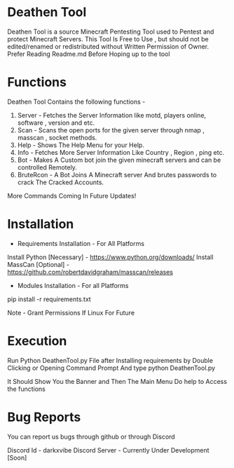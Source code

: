 # Deathen Tool
Deathen Tool is a source Minecraft Pentesting Tool used to Pentest and protect Minecraft Servers.
This Tool Is Free to Use , but should not be edited/renamed or redistributed without Written Permission of Owner.
Prefer Reading Readme.md Before Hoping up to the tool

# Functions

Deathen Tool Contains the following functions -

1. Server    - Fetches the Server Information like motd, players online, software , version and etc.
2. Scan      - Scans the open ports for the given server through nmap , masscan , socket methods.
3. Help      - Shows The Help Menu for your Help.
4. Info      - Fetches More Server Information Like Country , Region , ping etc.
5. Bot       - Makes A Custom bot join the given minecraft servers and can be controlled Remotely.
6. BruteRcon - A Bot Joins A Minecraft server And brutes passwords to crack The Cracked Accounts.

More Commands Coming In Future Updates!

# Installation 

* Requirements Installation - For All Platforms

Install Python  [Necessary] - https://www.python.org/downloads/
Install MassCan [Optional]  - https://github.com/robertdavidgraham/masscan/releases

* Modules Installation - For all Platforms

pip install -r requirements.txt

Note - Grant Permissions If Linux For Future

# Execution

Run Python DeathenTool.py File after Installing requirements by Double Clicking or Opening Command Prompt
And type python DeathenTool.py

It Should Show You the Banner and Then The Main Menu
Do help to Access the functions

# Bug Reports

You can report us bugs through github or through Discord

Discord Id - darkxvibe
Discord Server - Currently Under Development [Soon]

